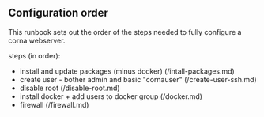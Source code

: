 ## Configuration order

This runbook sets out the order of the steps needed to fully configure
a corna webserver.  

steps (in order):
- install and update packages (minus docker) (/intall-packages.md)
- create user - bother admin and basic "cornauser" (/create-user-ssh.md)
- disable root (/disable-root.md)
- install docker + add users to docker group (/docker.md)
- firewall (/firewall.md)
